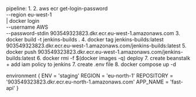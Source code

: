 pipeline:
1. 
2. aws ecr get-login-password \
   --region eu-west-1 \
   | docker login \
   --username AWS \
   --password-stdin 903549323823.dkr.ecr.eu-west-1.amazonaws.com
3. docker build -t jenkins-builds .
4. docker tag jenkins-builds:latest 903549323823.dkr.ecr.eu-west-1.amazonaws.com/jenkins-builds:latest
5. docker push 903549323823.dkr.ecr.eu-west-1.amazonaws.com/jenkins-builds:latest
6. docker rmi -f $(docker images -q) 
deploy
7. create beanstalk + add iam policy to jenkins
7. create .env file
8. docker compose up -d

   environment {
   ENV        = 'staging'
   REGION     = 'eu-north-1'
   REPOSITORY = '903549323823.dkr.ecr.eu-north-1.amazonaws.com'
   APP_NAME   = 'fast-api'
   }
